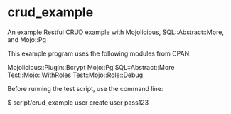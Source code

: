 # crud_example
An example Restful CRUD example with Mojolicious, SQL::Abstract::More, and Mojo::Pg

This example program uses the following modules from CPAN:

   Mojolicious::Plugin::Bcrypt
   Mojo::Pg
   SQL::Abstract::More
   Test::Mojo::WithRoles
   Test::Mojo::Role::Debug

Before running the test script, use the command line:

   $ script/crud_example user create user pass123

